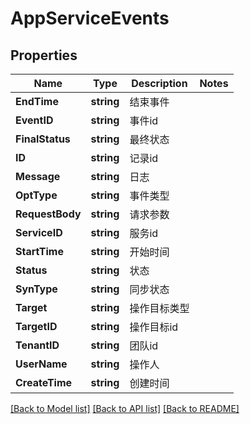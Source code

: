 # AppServiceEvents

## Properties

Name | Type | Description | Notes
------------ | ------------- | ------------- | -------------
**EndTime** | **string** | 结束事件 | 
**EventID** | **string** | 事件id | 
**FinalStatus** | **string** | 最终状态 | 
**ID** | **string** | 记录id | 
**Message** | **string** | 日志 | 
**OptType** | **string** | 事件类型 | 
**RequestBody** | **string** | 请求参数 | 
**ServiceID** | **string** | 服务id | 
**StartTime** | **string** | 开始时间 | 
**Status** | **string** | 状态 | 
**SynType** | **string** | 同步状态 | 
**Target** | **string** | 操作目标类型 | 
**TargetID** | **string** | 操作目标id | 
**TenantID** | **string** | 团队id | 
**UserName** | **string** | 操作人 | 
**CreateTime** | **string** | 创建时间 | 

[[Back to Model list]](../README.md#documentation-for-models) [[Back to API list]](../README.md#documentation-for-api-endpoints) [[Back to README]](../README.md)


